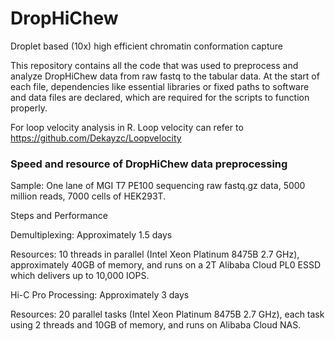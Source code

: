 # DropHiChew
Droplet based (10x) high efficient chromatin conformation capture

This repository contains all the code that was used to preprocess and analyze DropHiChew data from raw fastq to the tabular data. At the start of each file, dependencies like essential libraries or fixed paths to software and data files are declared, which are required for the scripts to function properly.

For loop velocity analysis in R. Loop velocity can refer to https://github.com/Dekayzc/Loopvelocity


### Speed and resource of DropHiChew data preprocessing
Sample: One lane of MGI T7 PE100 sequencing raw fastq.gz data, 5000 million reads, 7000 cells of HEK293T.

Steps and Performance

Demultiplexing: Approximately 1.5 days

Resources: 10 threads in parallel (Intel Xeon Platinum 8475B 2.7 GHz), approximately 40GB of memory, and runs on a 2T Alibaba Cloud PL0 ESSD which delivers up to 10,000 IOPS.

Hi-C Pro Processing: Approximately 3 days

Resources: 20 parallel tasks (Intel Xeon Platinum 8475B 2.7 GHz), each task using 2 threads and 10GB of memory, and runs on Alibaba Cloud NAS.


